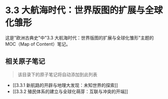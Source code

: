 # 3.3 大航海时代：世界版图的扩展与全球化雏形

这是"欧洲古典史"中"3.3 大航海时代：世界版图的扩展与全球化雏形"主题的MOC（Map of Content）笔记。

## 相关原子笔记

> 该目录下的原子笔记将自动添加到此列表

- [[3.3.1 新航路的开辟与地理大发现：未知世界的探索]]
- [[3.3.2 殖民体系的建立与全球化萌芽：互联与冲突的开端]]
